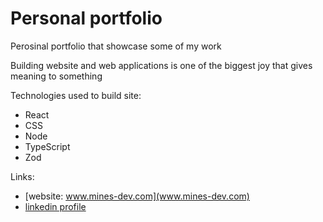 # Personal portfolio

Perosinal portfolio that showcase some of my work

Building website and web applications is one of the biggest joy that gives meaning to something




Technologies used to build site:
 - React
 - CSS
 - Node
 - TypeScript
 - Zod


Links:
- [website: www.mines-dev.com](www.mines-dev.com)
- [linkedin profile](www.linkedin.com/milos-ilic-dev)
